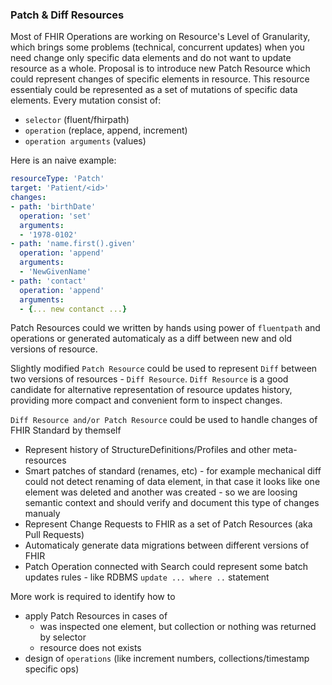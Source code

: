 ### Patch & Diff Resources

Most of FHIR Operations are working on Resource's Level of Granularity, which brings
some problems (technical, concurrent updates) when you need change only specific data 
elements and do not want to update resource as a whole. 
Proposal is to introduce new Patch Resource which could represent
changes of specific elements in resource. This resource essentialy could be 
represented as a set of mutations of specific data elements.
Every mutation consist of: 
* `selector` (fluent/fhirpath)
* `operation` (replace, append, increment)
* `operation arguments`  (values)

Here is an naive example: 

```yaml
resourceType: 'Patch'
target: 'Patient/<id>' 
changes:
- path: 'birthDate'
  operation: 'set'
  arguments: 
  - '1978-0102'
- path: 'name.first().given'
  operation: 'append'
  arguments: 
  - 'NewGivenName'
- path: 'contact'
  operation: 'append'
  arguments: 
  - {... new contanct ...}
```

Patch Resources could we written by hands using power of `fluentpath` 
and operations or generated automaticaly as a diff between new and old versions of resource.

Slightly modified `Patch Resource` could be used to represent `Diff` between two versions of 
resources - `Diff Resource`. 
`Diff Resource`  is a good candidate for alternative representation of resource updates history,
providing more compact and convenient form to inspect changes. 

`Diff Resource and/or Patch Resource` could be used to handle changes of FHIR Standard by themself

* Represent history of StructureDefinitions/Profiles and other meta-resources
* Smart patches of standard (renames, etc) - for example mechanical diff 
  could not detect renaming of data element, in that case it looks like one 
  element was deleted and another was created - so we are loosing semantic context and should 
  verify and document this type of changes manualy
* Represent Change Requests to FHIR as a set of Patch Resources (aka Pull Requests)
* Automaticaly generate data migrations between different versions of FHIR 
* Patch Operation connected with Search could represent some batch 
  updates rules - like RDBMS `update ... where ..` statement


More work is required to identify how to 

* apply Patch Resources in cases of 
  * was inspected one element, but collection or nothing was returned by selector
  * resource does not exists
* design of `operations` (like increment numbers, collections/timestamp specific ops)
